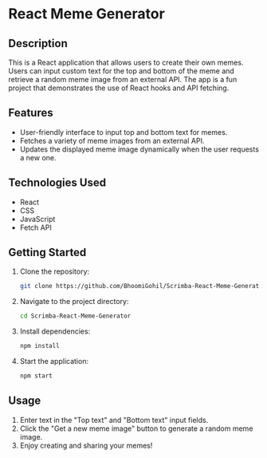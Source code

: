 # React Meme Generator

## Description

This is a React application that allows users to create their own memes. Users can input custom text for the top and bottom of the meme and retrieve a random meme image from an external API. The app is a fun project that demonstrates the use of React hooks and API fetching.

## Features

- User-friendly interface to input top and bottom text for memes.
- Fetches a variety of meme images from an external API.
- Updates the displayed meme image dynamically when the user requests a new one.

## Technologies Used

- React
- CSS
- JavaScript
- Fetch API

## Getting Started

1. Clone the repository:

   ```bash
   git clone https://github.com/BhoomiGohil/Scrimba-React-Meme-Generator.git
   ```

2. Navigate to the project directory:

   ```bash
   cd Scrimba-React-Meme-Generator
   ```

3. Install dependencies:

   ```bash
   npm install
   ```

4. Start the application:
   ```bash
   npm start
   ```

## Usage

1. Enter text in the "Top text" and "Bottom text" input fields.
2. Click the "Get a new meme image" button to generate a random meme image.
3. Enjoy creating and sharing your memes!
